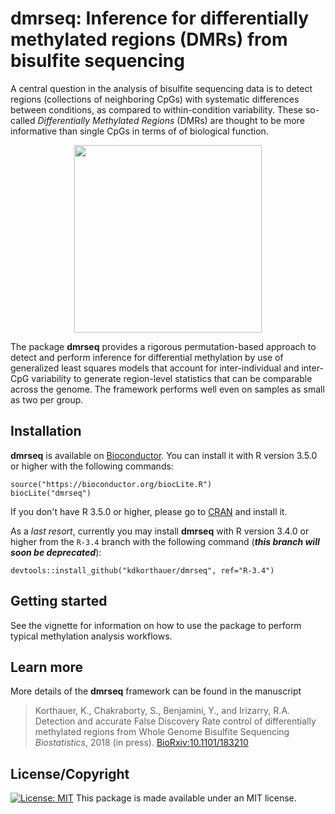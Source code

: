 # dmrseq: Inference for differentially methylated regions (DMRs) from bisulfite sequencing

A central question in the analysis of bisulfite sequencing data 
is to detect regions (collections of 
neighboring CpGs) with systematic differences between conditions, 
as compared to within-condition variability. These so-called *Differentially
Methylated Regions* (DMRs) are thought to be more informative than single CpGs 
in terms of of biological function. 

<p align="center">
  <img src="/inst/sticker/dmrseq.png" height="300"/>
</p>

The package **dmrseq** 
provides a rigorous permutation-based approach to
detect and perform inference for differential methylation by use of 
generalized least squares models that account for inter-individual and 
inter-CpG variability to generate region-level statistics that can be
comparable across the genome. The framework performs well even
on samples as small as two per group. 

## Installation

**dmrseq** is available on 
[Bioconductor](https://bioconductor.org/packages/dmrseq). You can install
it with R version 3.5.0 or higher with the following commands:

```
source("https://bioconductor.org/biocLite.R")
biocLite("dmrseq")
```

If you don't have R 3.5.0 or higher, please go to 
[CRAN](https://cran.r-project.org/) and install it. 

As a *last resort*, currently you may install **dmrseq** with R version 3.4.0
or higher from the `R-3.4` branch with the following command (_**this branch will
soon be deprecated**_):

`devtools::install_github("kdkorthauer/dmrseq", ref="R-3.4")`

## Getting started

See the vignette for information on how to use the package to perform
typical methylation analysis workflows.

## Learn more

More details of the **dmrseq** framework can be found in the manuscript

> Korthauer, K., Chakraborty, S., Benjamini, Y., and Irizarry, R.A.
> Detection and accurate False Discovery Rate control of differentially 
methylated regions from Whole Genome Bisulfite Sequencing
> *Biostatistics*, 2018 (in press).
> [BioRxiv:10.1101/183210](http://www.biorxiv.org/content/early/2017/08/31/183210)


## License/Copyright
[![License: MIT](https://img.shields.io/badge/License-MIT-yellow.svg)](https://opensource.org/licenses/MIT) 
This package is made available under an MIT license.  

